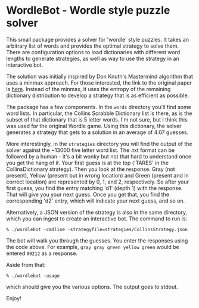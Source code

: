 # WordleBot - Wordle style puzzle solver

This small package provides a solver for 'wordle' style puzzles.   It takes an arbitrary list of words and provides the optimal strategy to solve them.   There are configuration options to load dictionaries with different word lengths to generate strategies, as well as way to use the strategy in an interactive bot.

The solution was initially inspired by Don Knuth's Mastermind algorithm that uses a minmax approach.  For those interested, the link to the original paper is [here](http://www.cs.uni.edu/~wallingf/teaching/cs3530/resources/knuth-mastermind.pdf).    Instead of the minmax, it uses the entropy of the remaining dictionary distribution to develop a strategy that is as efficient as possible.   


The package has a few components.  In the `words` directory you'll find some word lists.  In particular, the Collins Scrabble Dictionary list is there, as is the subset of that dictionary that is 5 letter words.  I'm not sure, but I think this was used for the original Wordle game.   Using this dictionary, the solver generates a strategy that gets to a solution in an average of 4.07 guesses.

More interestingly, in the `strategies` directory you will find the output of the solver against the ~13000 five letter word list.   The .txt format can be followed by a human - it's a bit wonky but not that hard to understand once you get the hang of it.   Your first guess is at the top ('TARES' in the CollinsDictionary strategy).  Then you look at the response.   Gray (not present), Yellow (present but in wrong location) and Green (present and in correct location) are represented by 0, 1, and 2, respectively.   So after your first guess, you find the entry matching 'd1' (depth 1) with the response.   That will give you your next guess.  Once you get that, you find the corresponding 'd2' entry, which will indicate your next guess, and so on.   

Alternatively, a JSON version of the strategy is also in the same directory, which you can ingest to create an interactive bot.   The command to run is:

`% ./wordlebot -cmdline -strategyfile=strategies/CollinsStrategy.json`

The bot will walk you through the guesses.  You enter the responses using the code above.  For example, `gray gray green yellow green` would be entered `00212` as a response.

Aside from that: 

`% ./wordlebot -usage`

which should give you the various options.  The output goes to stdout.

Enjoy!
